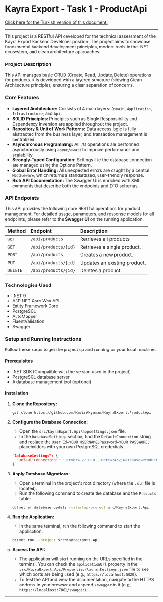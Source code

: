 # Kayra Export - Task 1 - ProductApi

[Click here for the Turkish version of this document.](./README.md)

---

This project is a RESTful API developed for the technical assessment of the Kayra Export Backend Developer position. The project aims to showcase fundamental backend development principles, modern tools in the .NET ecosystem, and clean architecture approaches.

### Project Description

This API manages basic CRUD (Create, Read, Update, Delete) operations for products. It is developed with a layered structure following Clean Architecture principles, ensuring a clear separation of concerns.

### Core Features

-   **Layered Architecture:** Consists of 4 main layers: `Domain`, `Application`, `Infrastructure`, and `Api`.
-   **SOLID Principles:** Principles such as Single Responsibility and Dependency Inversion are applied throughout the project.
-   **Repository & Unit of Work Patterns:** Data access logic is fully abstracted from the business layer, and transaction management is centralized.
-   **Asynchronous Programming:** All I/O operations are performed asynchronously using `async/await` to improve performance and scalability.
-   **Strongly-Typed Configuration:** Settings like the database connection are managed using the Options Pattern.
-   **Global Error Handling:** All unexpected errors are caught by a central `Middleware`, which returns a standardized, user-friendly response.
-   **Rich API Documentation:** The Swagger UI is enriched with XML comments that describe both the endpoints and DTO schemas.

### API Endpoints

This API provides the following core RESTful operations for product management. For detailed usage, parameters, and response models for all endpoints, please refer to the **Swagger UI** on the running application.

| Method | Endpoint            | Description                |
| :----- | :------------------ | :------------------------- |
| `GET`  | `/api/products`     | Retrieves all products.    |
| `GET`  | `/api/products/{id}`| Retrieves a single product.|
| `POST` | `/api/products`     | Creates a new product.     |
| `PUT`  | `/api/products/{id}`| Updates an existing product.|
| `DELETE`| `/api/products/{id}`| Deletes a product.         |

### Technologies Used

-   .NET 9
-   ASP.NET Core Web API
-   Entity Framework Core
-   PostgreSQL
-   AutoMapper
-   FluentValidation
-   Swagger

### Setup and Running Instructions

Follow these steps to get the project up and running on your local machine.

#### Prerequisites

-   .NET SDK (Compatible with the version used in the project)
-   PostgreSQL database server
-   A database management tool (optional)

#### Installation

1.  **Clone the Repository:**
    ```sh
    git clone https://github.com/KadirAkyaman/KayraExport.ProductApi
    ```

2.  **Configure the Database Connection:**
    -   Open the `src/KayraExport.Api/appsettings.json` file.
    -   In the `DatabaseSettings` section, find the `DefaultConnection` string and replace the `User Id=YOUR_USERNAME;Password=YOUR_PASSWORD;` placeholders with your own PostgreSQL credentials.

    ```json
    "DatabaseSettings": {
      "DefaultConnection": "Server=127.0.0.1;Port=5432;Database=ProductAPI;User Id=YOUR_USERNAME;Password=YOUR_PASSWORD;"
    }
    ```

3.  **Apply Database Migrations:**
    -   Open a terminal in the project's root directory (where the `.sln` file is located).
    -   Run the following command to create the database and the `Products` table:
    ```sh
    dotnet ef database update --startup-project src/KayraExport.Api
    ```

4.  **Run the Application:**
    -   In the same terminal, run the following command to start the application:
    ```sh
    dotnet run --project src/KayraExport.Api
    ```

5.  **Access the API:**
    -   The application will start running on the URLs specified in the terminal. You can check the `applicationUrl` property in the `src/KayraExport.Api/Properties/launchSettings.json` file to see which ports are being used (e.g., `https://localhost:5020`).
    -   To test the API and view the documentation, navigate to the HTTPS address in your browser and append `/swagger` to it (e.g., `https://localhost:7001/swagger`).

---